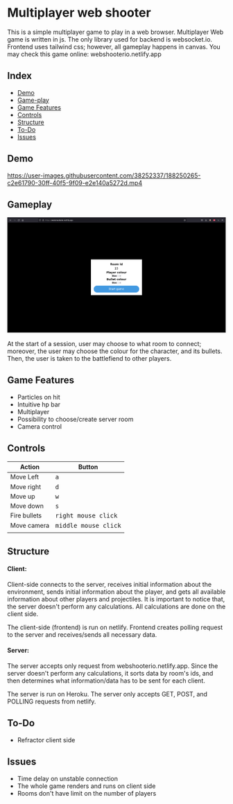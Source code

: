 # Multiplayer web shooter

This is a simple multiplayer game to play in a web browser. Multiplayer Web game is written in js. The only library used for backend is websocket.io. Frontend uses tailwind css; however, all gameplay happens in canvas. You may check this game online: webshooterio.netlify.app

## Index
   - [Demo](#Demo "Goto Demo")
   - [Game-play](#Game-play "Goto Game-play")
   - [Game Features](#Game-Features "Goto Game-Features")
   - [Controls](#Controls "Goto Controls")
   - [Structure](#Structure "Goto Structure")
   - [To-Do](#To-Do "Goto To-Do")
   - [Issues](#Issues "Goto Issues")

## Demo
https://user-images.githubusercontent.com/38252337/188250265-c2e61790-30ff-40f5-9f09-e2e140a5272d.mp4

## Gameplay

![alt text](https://github.com/DZykov/MultiplayerWebGame/blob/master/img/start_screen.png)

At the start of a session, user may choose to what room to connect; moreover, the user may choose the colour for the character, and its bullets. Then, the user is taken to the battlefiend to other players.

## Game Features

- Particles on hit
- Intuitive hp bar
- Multiplayer
- Possibility to choose/create server room
- Camera control

## Controls
| Action       | Button                            |
|--------------|-----------------------------------|
| Move Left    | <kbd>a</kbd>                      |
| Move right   | <kbd>d</kbd>                      |
| Move up      | <kbd>w</kbd>                      |
| Move down    | <kbd>s</kbd>                      |
| Fire bullets | <kbd>right mouse click</kbd>      |
| Move camera  | <kbd>middle mouse click</kbd>     |
|              |                                   |

## Structure

#### Client:
Client-side connects to the server, receives initial information about the environment, sends initial information about the player, and gets all available information about other players and projectiles. It is important to notice that, the server doesn't perform any calculations. All calculations are done on the client side.

The client-side (frontend) is run on netlify. Frontend creates polling request to the server and receives/sends all necessary data.

#### Server:
The server accepts only request from webshooterio.netlify.app. Since the server doesn't perform any calculations, it sorts data by room's ids, and then determines what information/data has to be sent for each client.

The server is run on Heroku. The server only accepts GET, POST, and POLLING requests from netlify.

## To-Do
- Refractor client side

## Issues
- Time delay on unstable connection
- The whole game renders and runs on client side
- Rooms don't have limit on the number of players
